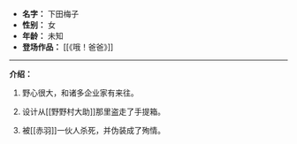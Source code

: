 
- **名字：** 下田梅子
- **性别：** 女
- **年龄：** 未知
- **登场作品：** [[《哦！爸爸》]]

---

**介绍：** 

1. 野心很大，和诸多企业家有来往。

2. 设计从[[野野村大助]]那里盗走了手提箱。

3. 被[[赤羽]]一伙人杀死，并伪装成了殉情。